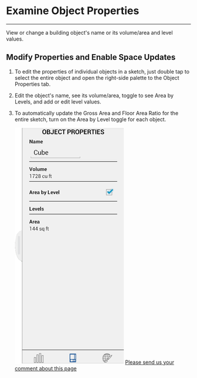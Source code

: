 # Examine Object Properties

----

View or change a building object's name or its volume/area and level values.

## Modify Properties and Enable Space Updates

1. To edit the properties of individual objects in a sketch, just double tap to select the entire object and open the right-side palette to the Object Properties tab.
2. Edit the object's name, see its volume/area, toggle to see Area by Levels, and add or edit level values.
3. To automatically update the Gross Area and Floor Area Ratio for the entire sketch, turn on the Area by Level toggle for each object. 
    
    ![](Images/GUID-BBAAFEE8-767B-4F46-8068-FFAE22514E44-low.png)
[Please send us your comment about this page](#)